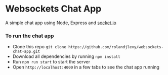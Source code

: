 # Websockets Chat App

A simple chat app using Node, Express and [socket.io](https://socket.io)

### To run the chat app
- Clone this repo `git clone https://github.com/rolandjlevy/websockets-chat-app.git`
- Download all dependencies by running `npm install` 
- Run `npm run start` to start the server
- Open `http://localhost:4000` in a few tabs to see the chat app running